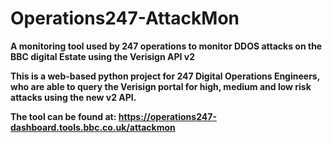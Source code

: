 # Operations247-AttackMon

**A monitoring tool used by 247 operations to monitor DDOS attacks on the BBC digital Estate using the Verisign API v2**


**This is a web-based python project for 247 Digital Operations Engineers, who are able to query the Verisign portal for high, medium and low risk attacks using the new v2 API.**

**The tool can be found at: https://operations247-dashboard.tools.bbc.co.uk/attackmon**